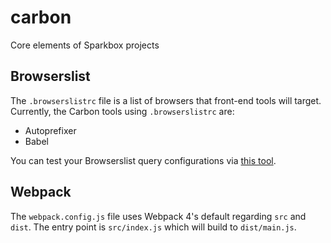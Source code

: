 # carbon
Core elements of Sparkbox projects

## Browserslist
The `.browserslistrc` file is a list of browsers that front-end tools will target. Currently, the Carbon tools using `.browserslistrc` are:
* Autoprefixer
* Babel

You can test your Browserslist query configurations via [this tool](http://browserl.ist/).

## Webpack
The `webpack.config.js` file uses Webpack 4's default regarding `src` and `dist`. The entry point is `src/index.js` which will build to `dist/main.js`.
